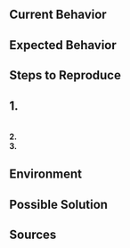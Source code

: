 <!--- Make sure to add a descriptive title in the field above! E.g. "The header title on the homepage has the wrong color"  -->

## Current Behavior
<!--- Tell us what happens on the website that shouldn't happen. E.g. "Currently the header title is green." -->

## Expected Behavior
<!--- Tell us what should happen instead - how would you expect this to see fixed? E.g. "The header title should be Ember orange." -->

## Steps to Reproduce
<!--- Please let other contributors know how they can reproduce the issue in several steps. E.g. "1. visit emberjs.com 2. You will see the green header title." -->
<h2><b>1.</b></h2><br>
<b>2.</b><br>
<b>3.</b><br>

## Environment
<!--- Please provide any technical details that might be relevant for the reproduction of this issue. E.g. "seen on emberjs.com, Windows 7, Internet Explorer 10" -->

## Possible Solution
<!--- This is optional. If you have an idea how this could be fixed, please let contributors know here. -->

## Sources
<!--- This is optional. If you can provide a screenshot or a screen recording of something that needs to be improved, please paste these here. -->
